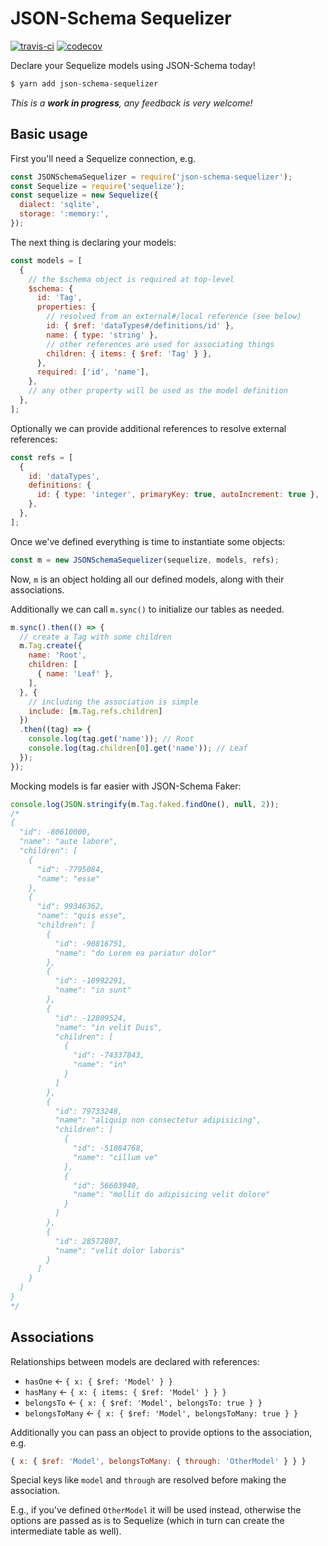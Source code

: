 # JSON-Schema Sequelizer

[![travis-ci](https://api.travis-ci.org/pateketrueke/json-schema-sequelizer.svg)](https://travis-ci.org/pateketrueke/json-schema-sequelizer) [![codecov](https://codecov.io/gh/pateketrueke/json-schema-sequelizer/branch/master/graph/badge.svg)](https://codecov.io/gh/pateketrueke/json-schema-sequelizer)

Declare your Sequelize models using JSON-Schema today!

```bash
$ yarn add json-schema-sequelizer
```

_This is a **work in progress**, any feedback is very welcome!_

## Basic usage

First you'll need a Sequelize connection, e.g.

```js
const JSONSchemaSequelizer = require('json-schema-sequelizer');
const Sequelize = require('sequelize');
const sequelize = new Sequelize({
  dialect: 'sqlite',
  storage: ':memory:',
});
```

The next thing is declaring your models:

```js
const models = [
  {
    // the $schema object is required at top-level
    $schema: {
      id: 'Tag',
      properties: {
        // resolved from an external#/local reference (see below)
        id: { $ref: 'dataTypes#/definitions/id' },
        name: { type: 'string' },
        // other references are used for associating things
        children: { items: { $ref: 'Tag' } },
      },
      required: ['id', 'name'],
    },
    // any other property will be used as the model definition
  },
];
```

Optionally we can provide additional references to resolve external references:

```js
const refs = [
  {
    id: 'dataTypes',
    definitions: {
      id: { type: 'integer', primaryKey: true, autoIncrement: true },
    },
  },
];
```

Once we've defined everything is time to instantiate some objects:

```js
const m = new JSONSchemaSequelizer(sequelize, models, refs);
```

Now, `m` is an object holding all our defined models, along with their associations.

Additionally we can call `m.sync()` to initialize our tables as needed.

```js
m.sync().then(() => {
  // create a Tag with some children
  m.Tag.create({
    name: 'Root',
    children: [
      { name: 'Leaf' },
    ],
  }, {
    // including the association is simple
    include: [m.Tag.refs.children]
  })
  .then((tag) => {
    console.log(tag.get('name')); // Root
    console.log(tag.children[0].get('name')); // Leaf
  });
});
```

Mocking models is far easier with JSON-Schema Faker:

```js
console.log(JSON.stringify(m.Tag.faked.findOne(), null, 2));
/*
{
  "id": -80610000,
  "name": "aute labore",
  "children": [
    {
      "id": -7795084,
      "name": "esse"
    },
    {
      "id": 99346362,
      "name": "quis esse",
      "children": [
        {
          "id": -90816751,
          "name": "do Lorem ea pariatur dolor"
        },
        {
          "id": -18992291,
          "name": "in sunt"
        },
        {
          "id": -12809524,
          "name": "in velit Duis",
          "children": [
            {
              "id": -74337843,
              "name": "in"
            }
          ]
        },
        {
          "id": 79733248,
          "name": "aliquip non consectetur adipisicing",
          "children": [
            {
              "id": -51084768,
              "name": "cillum ve"
            },
            {
              "id": 56603940,
              "name": "mollit do adipisicing velit dolore"
            }
          ]
        },
        {
          "id": 28572807,
          "name": "velit dolor laboris"
        }
      ]
    }
  ]
}
*/
```

## Associations

Relationships between models are declared with references:

- `hasOne` &larr; `{ x: { $ref: 'Model' } }`
- `hasMany` &larr; `{ x: { items: { $ref: 'Model' } } }`
- `belongsTo` &larr; `{ x: { $ref: 'Model', belongsTo: true } }`
- `belongsToMany` &larr; `{ x: { $ref: 'Model', belongsToMany: true } }`

Additionally you can pass an object to provide options to the association, e.g.

```js
{ x: { $ref: 'Model', belongsToMany: { through: 'OtherModel' } } }
```

Special keys like `model` and `through` are resolved before making the association.

E.g., if you've defined `OtherModel` it will be used instead, otherwise the options are passed as is to Sequelize (which in turn can create the intermediate table as well).
